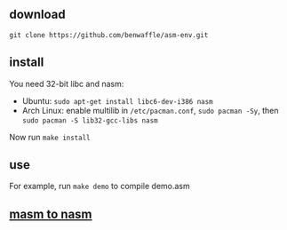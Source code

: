 download
----
`git clone https://github.com/benwaffle/asm-env.git`

install
----
You need 32-bit libc and nasm:
- Ubuntu: `sudo apt-get install libc6-dev-i386 nasm`
- Arch Linux: enable multilib in `/etc/pacman.conf`, `sudo pacman -Sy`, then `sudo pacman -S lib32-gcc-libs nasm`

Now run `make install`

use
----
For example, run `make demo` to compile demo.asm

[masm to nasm](https://rawgit.com/benwaffle/asm-env/master/diff.html)
----
